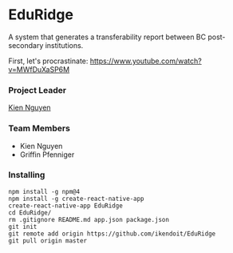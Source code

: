 # EduRidge
A system that generates a transferability report between BC post-secondary institutions.

First, let's procrastinate: https://www.youtube.com/watch?v=MWfDuXaSP6M

### Project Leader
[Kien Nguyen](https://github.com/ikendoit)

### Team Members
- Kien Nguyen
- Griffin Pfenniger

### Installing
    npm install -g npm@4
    npm install -g create-react-native-app
    create-react-native-app EduRidge
    cd EduRidge/
    rm .gitignore README.md app.json package.json
    git init
    git remote add origin https://github.com/ikendoit/EduRidge
    git pull origin master

